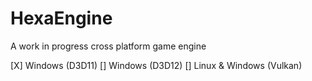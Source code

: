 # HexaEngine

A work in progress cross platform game engine

[X] Windows (D3D11)
[] Windows (D3D12)
[] Linux & Windows (Vulkan)

